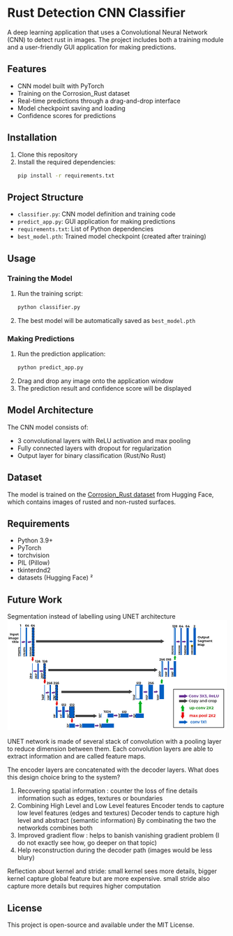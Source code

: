 # Rust Detection CNN Classifier

A deep learning application that uses a Convolutional Neural Network (CNN) to detect rust in images. The project includes both a training module and a user-friendly GUI application for making predictions.

## Features

- CNN model built with PyTorch
- Training on the Corrosion_Rust dataset
- Real-time predictions through a drag-and-drop interface
- Model checkpoint saving and loading
- Confidence scores for predictions

## Installation

1. Clone this repository
2. Install the required dependencies:
   ```bash
   pip install -r requirements.txt
   ```

## Project Structure

- `classifier.py`: CNN model definition and training code
- `predict_app.py`: GUI application for making predictions
- `requirements.txt`: List of Python dependencies
- `best_model.pth`: Trained model checkpoint (created after training)

## Usage

### Training the Model

1. Run the training script:
   ```bash
   python classifier.py
   ```
2. The best model will be automatically saved as `best_model.pth`

### Making Predictions

1. Run the prediction application:
   ```bash
   python predict_app.py
   ```
2. Drag and drop any image onto the application window
3. The prediction result and confidence score will be displayed

## Model Architecture

The CNN model consists of:
- 3 convolutional layers with ReLU activation and max pooling
- Fully connected layers with dropout for regularization
- Output layer for binary classification (Rust/No Rust)

## Dataset

The model is trained on the [Corrosion_Rust dataset](https://huggingface.co/datasets/BinKhoaLe1812/Corrosion_Rust) from Hugging Face, which contains images of rusted and non-rusted surfaces.

## Requirements

- Python 3.9+
- PyTorch
- torchvision
- PIL (Pillow)
- tkinterdnd2
- datasets (Hugging Face)
²
## Future Work

Segmentation instead of labelling using UNET architecture
![alt text](unet.png)

UNET network is made of several stack of convolution with a pooling layer to reduce dimension between them. Each convolution layers are able to extract information and are called feature maps.

The encoder layers are concatenated with the decoder layers. What does this design choice bring to the system?
1. Recovering spatial information : counter the loss of fine details information such as edges, textures or boundaries
2. Combining High Level and Low Level features
   Encoder tends to capture low level features (edges and textures)
   Decoder tends to capture high level and abstract (semantic information)
   By combinating the two the networkds combines both
3. Improved gradient flow : helps to banish vanishing gradient problem (I do not exactly see how, go deeper on that topic)
4. Help reconstruction during the decoder path (images would be less blury)

Reflection about kernel and stride:
small kernel sees more details, bigger kernel capture global feature but are more expensive.
small  stride also capture more details but requires higher computation

## License

This project is open-source and available under the MIT License.
